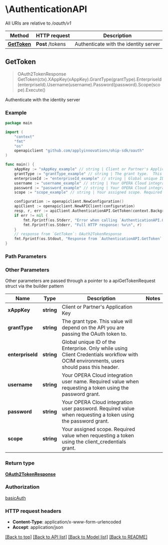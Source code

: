 # \AuthenticationAPI

All URIs are relative to */oauth/v1*

Method | HTTP request | Description
------------- | ------------- | -------------
[**GetToken**](AuthenticationAPI.md#GetToken) | **Post** /tokens | Authenticate with the identity server



## GetToken

> OAuth2TokenResponse GetToken(ctx).XAppKey(xAppKey).GrantType(grantType).EnterpriseId(enterpriseId).Username(username).Password(password).Scope(scope).Execute()

Authenticate with the identity server



### Example

```go
package main

import (
    "context"
    "fmt"
    "os"
    openapiclient "github.com/applyinnovations/ohip-sdk/oauth"
)

func main() {
    xAppKey := "xAppKey_example" // string | Client or Partner's Application Key
    grantType := "grantType_example" // string | The grant type.  This value will depend on the API you are passing the OAuth token to.
    enterpriseId := "enterpriseId_example" // string | Global unique ID of the Enterprise. Only while using Client Credentials workflow with OCIM environments, users should pass this header. (optional)
    username := "username_example" // string | Your OPERA Cloud integration user name. Required value when requesting a token using the password grant. (optional)
    password := "password_example" // string | Your OPERA Cloud integration user password. Required value when requesting a token using the password grant. (optional)
    scope := "scope_example" // string | Your assigned scope. Required value when requesting a token using the client_credentials grant. (optional)

    configuration := openapiclient.NewConfiguration()
    apiClient := openapiclient.NewAPIClient(configuration)
    resp, r, err := apiClient.AuthenticationAPI.GetToken(context.Background()).XAppKey(xAppKey).GrantType(grantType).EnterpriseId(enterpriseId).Username(username).Password(password).Scope(scope).Execute()
    if err != nil {
        fmt.Fprintf(os.Stderr, "Error when calling `AuthenticationAPI.GetToken``: %v\n", err)
        fmt.Fprintf(os.Stderr, "Full HTTP response: %v\n", r)
    }
    // response from `GetToken`: OAuth2TokenResponse
    fmt.Fprintf(os.Stdout, "Response from `AuthenticationAPI.GetToken`: %v\n", resp)
}
```

### Path Parameters



### Other Parameters

Other parameters are passed through a pointer to a apiGetTokenRequest struct via the builder pattern


Name | Type | Description  | Notes
------------- | ------------- | ------------- | -------------
 **xAppKey** | **string** | Client or Partner&#39;s Application Key | 
 **grantType** | **string** | The grant type.  This value will depend on the API you are passing the OAuth token to. | 
 **enterpriseId** | **string** | Global unique ID of the Enterprise. Only while using Client Credentials workflow with OCIM environments, users should pass this header. | 
 **username** | **string** | Your OPERA Cloud integration user name. Required value when requesting a token using the password grant. | 
 **password** | **string** | Your OPERA Cloud integration user password. Required value when requesting a token using the password grant. | 
 **scope** | **string** | Your assigned scope. Required value when requesting a token using the client_credentials grant. | 

### Return type

[**OAuth2TokenResponse**](OAuth2TokenResponse.md)

### Authorization

[basicAuth](../README.md#basicAuth)

### HTTP request headers

- **Content-Type**: application/x-www-form-urlencoded
- **Accept**: application/json

[[Back to top]](#) [[Back to API list]](../README.md#documentation-for-api-endpoints)
[[Back to Model list]](../README.md#documentation-for-models)
[[Back to README]](../README.md)

